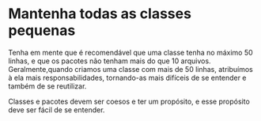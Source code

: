 # Mantenha todas as classes pequenas

Tenha em mente que é recomendável que uma classe tenha no máximo 50 linhas, e que os pacotes não tenham mais do que 10 arquivos. Geralmente,quando criamos uma classe com mais de 50 linhas, atribuímos à ela mais responsabilidades, tornando-as mais difíceis de se entender e também de se reutilizar.

Classes e pacotes devem ser coesos e ter um propósito, e esse propósito deve ser fácil de se entender.
